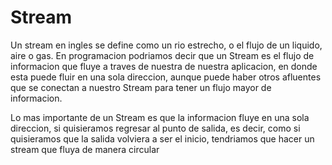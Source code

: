 # Stream

Un stream en ingles se define como un rio estrecho, o el flujo de un liquido, 
aire o gas.
En programacion podriamos decir que un Stream es el flujo de informacion que fluye 
a traves de nuestra de nuestra aplicacion, en donde esta puede fluir en una sola 
direccion, aunque puede haber otros afluentes que se conectan a nuestro Stream 
para tener un flujo mayor de informacion.

Lo mas importante de un Stream es que la informacion fluye en una sola direccion, 
si quisieramos regresar al punto de salida, es decir, como si quisieramos que la salida 
volviera a ser el inicio, tendriamos que hacer un stream que fluya de manera circular